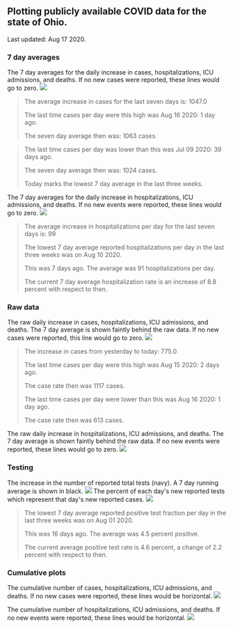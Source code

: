 ## Plotting publicly available COVID data for the state of Ohio. 

Last updated: Aug 17 2020. 

### 7 day averages
The 7 day averages for the daily increase in cases, hospitalizations, ICU admissions, and deaths. If no new cases were reported, these lines would go to zero.
![](7dayaverage_cases.png)

>The average increase in cases for the last seven days is: 1047.0
>
>The last time cases per day were this high was Aug 16 2020: 1 day ago.
>
>The seven day average then was: 1063 cases.

>
>The last time cases per day was lower than this was Jul 09 2020: 39 days ago.
>
>The seven day average then was: 1024 cases.
>
>Today marks the lowest 7 day average in the last three weeks.

The 7 day averages for the daily increase in hospitalizations, ICU admissions, and deaths. If no new events were reported, these lines would go to zero.
![](7dayaverage_hospital.png)

>The average increase in hospitalizations per day for the last seven days is: 99
>
>The lowest 7 day average reported hospitalizations per day in the last three weeks was on Aug 10 2020.
>
>This was 7 days ago. The average was 91 hospitalizations per day.
>
>The current 7 day average hospitalization rate is an increase of 8.8 percent with respect to then.

### Raw data
The raw daily increase in cases, hospitalizations, ICU admissions, and deaths. The 7 day average is shown faintly behind the raw data. If no new cases were reported, this line would go to zero.
![](DailyCases.png)

>The increase in cases from yesterday to today: 775.0 
>
>The last time cases per day were this high was Aug 15 2020: 2 days ago. 
>
>The case rate then was 1117 cases.
>
>The last time cases per day were lower than this was Aug 16 2020: 1 day ago. 
>
>The case rate then was 613 cases.

The raw daily increase in hospitalizations, ICU admissions, and deaths. The 7 day average is shown faintly behind the raw data. If no new events were reported, these lines would go to zero.
![](DailyHospitalizations.png)

### Testing

The increase in the number of reported total tests (navy). A 7 day running average is shown in black.
![](DailyTests.png)
The percent of each day's new reported tests which represent that day's new reported cases.
![](percentpositive_tests.png)

>The lowest 7 day average reported positive test fraction per day in the last three weeks was on Aug 01 2020.
>
>This was 16 days ago. The average was 4.5 percent positive. 
>
>The current average positive test rate is 4.6 percent, a change of 2.2 percent with respect to then. 

### Cumulative plots
The cumulative number of cases, hospitalizations, ICU admissions, and deaths. If no new cases were reported, these lines would be horizontal.
![](Cases.png)

The cumulative number of hospitalizations, ICU admissions, and deaths. If no new events were reported, these lines would be horizontal.
![](Hospitalizations.png)
